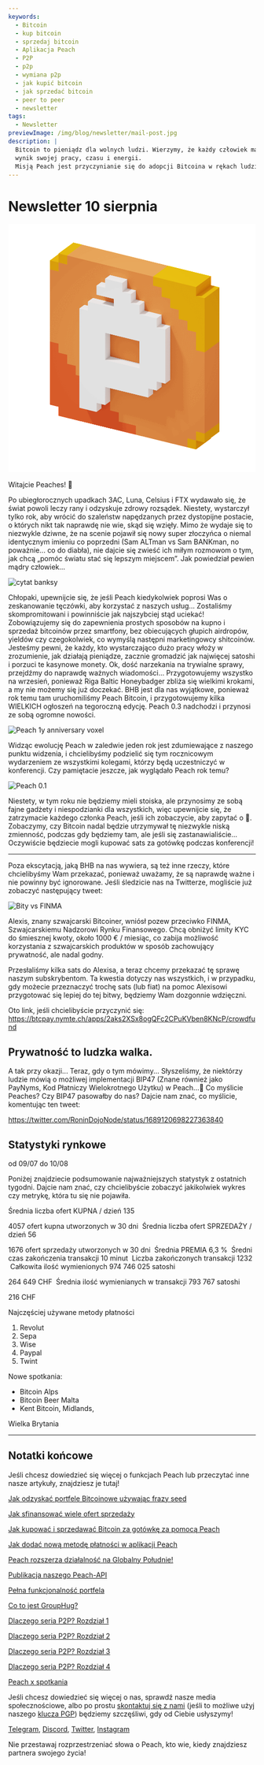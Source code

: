 ```yaml
---
keywords:
  - Bitcoin
  - kup bitcoin
  - sprzedaj bitcoin
  - Aplikacja Peach
  - P2P
  - p2p
  - wymiana p2p
  - jak kupić bitcoin
  - jak sprzedać bitcoin
  - peer to peer
  - newsletter
tags:
  - Newsletter
previewImage: /img/blog/newsletter/mail-post.jpg
description: |
  Bitcoin to pieniądz dla wolnych ludzi. Wierzymy, że każdy człowiek ma prawo wybrać pieniądz, którym będzie przechowywać swoje bogactwo,
  wynik swojej pracy, czasu i energii.
  Misją Peach jest przyczynianie się do adopcji Bitcoina w rękach ludzi.
---
```


# Newsletter 10 sierpnia

![peachy peach bitcoin gif](/img/blog/newsletter/gif-peach.gif)

Witajcie Peaches! 🍑

Po ubiegłorocznych upadkach 3AC, Luna, Celsius i FTX wydawało się, że świat powoli leczy rany i odzyskuje zdrowy rozsądek. Niestety, wystarczył tylko rok, aby wrócić do szaleństw napędzanych przez dystopijne postacie, o których nikt tak naprawdę nie wie, skąd się wzięły.
Mimo że wydaje się to niezwykle dziwne, że na scenie pojawił się nowy super złoczyńca o niemal identycznym imieniu co poprzedni (Sam ALTman vs Sam BANKman, no poważnie... co do diabła), nie dajcie się zwieść ich miłym rozmowom o tym, jak chcą „pomóc światu stać się lepszym miejscem”.
Jak powiedział pewien mądry człowiek...

![cytat banksy](https://img.mailinblue.com/5647291/images/content_library/original/64d35cc39777020a1b7cf7d7.png)

Chłopaki, upewnijcie się, że jeśli Peach kiedykolwiek poprosi Was o zeskanowanie tęczówki, aby korzystać z naszych usług... Zostaliśmy skompromitowani i powinniście jak najszybciej stąd uciekać!
Zobowiązujemy się do zapewnienia prostych sposobów na kupno i sprzedaż bitcoinów przez smartfony, bez obiecujących głupich airdropów, yieldów czy czegokolwiek, co wymyślą następni marketingowcy shitcoinów. Jesteśmy pewni, że każdy, kto wystarczająco dużo pracy włoży w zrozumienie, jak działają pieniądze, zacznie gromadzić jak najwięcej satoshi i porzuci te kasynowe monety.
Ok, dość narzekania na trywialne sprawy, przejdźmy do naprawdę ważnych wiadomości...
Przygotowujemy wszystko na wrzesień, ponieważ Riga Baltic Honeybadger zbliża się wielkimi krokami, a my nie możemy się już doczekać.
BHB jest dla nas wyjątkowe, ponieważ rok temu tam uruchomiliśmy Peach Bitcoin, i przygotowujemy kilka WIELKICH ogłoszeń na tegoroczną edycję. Peach 0.3 nadchodzi i przynosi ze sobą ogromne nowości.

![Peach 1y anniversary voxel](https://img.mailinblue.com/5647291/images/content_library/original/64d3780885a0cd7497564a07.jpg)

Widząc ewolucję Peach w zaledwie jeden rok jest zdumiewające z naszego punktu widzenia, i chcielibyśmy podzielić się tym rocznicowym wydarzeniem ze wszystkimi kolegami, którzy będą uczestniczyć w konferencji.
Czy pamiętacie jeszcze, jak wyglądało Peach rok temu?

![Peach 0.1](https://img.mailinblue.com/5647291/images/content_library/original/64d36d212c6abc15dd4844bc.png)

Niestety, w tym roku nie będziemy mieli stoiska, ale przynosimy ze sobą fajne gadżety i niespodzianki dla wszystkich, więc upewnijcie się, że zatrzymacie każdego członka Peach, jeśli ich zobaczycie, aby zapytać o 🎁.
Zobaczymy, czy Bitcoin nadal będzie utrzymywał tę niezwykle niską zmienność, podczas gdy będziemy tam, ale jeśli się zastanawialiście... Oczywiście będziecie mogli kupować sats za gotówkę podczas konferencji!

---

Poza ekscytacją, jaką BHB na nas wywiera, są też inne rzeczy, które chcielibyśmy Wam przekazać, ponieważ uważamy, że są naprawdę ważne i nie powinny być ignorowane.
Jeśli śledzicie nas na Twitterze, mogliście już zobaczyć następujący tweet:

![Bity vs FINMA](https://img.mailinblue.com/5647291/images/content_library/original/64d370c9bbeb9d0cb969c1d3.png)

Alexis, znany szwajcarski Bitcoiner, wniósł pozew przeciwko FINMA, Szwajcarskiemu Nadzorowi Rynku Finansowego. Chcą obniżyć limity KYC do śmiesznej kwoty, około 1000 € / miesiąc, co zabija możliwość korzystania z szwajcarskich produktów w sposób zachowujący prywatność, ale nadal godny.

Przesłaliśmy kilka sats do Alexisa, a teraz chcemy przekazać tę sprawę naszym subskrybentom. Ta kwestia dotyczy nas wszystkich, i w przypadku, gdy możecie przeznaczyć trochę sats (lub fiat) na pomoc Alexisowi przygotować się lepiej do tej bitwy, będziemy Wam dozgonnie wdzięczni.

Oto link, jeśli chcielibyście przyczynić się:
https://btcpay.nymte.ch/apps/2aks2XSx8ogQFc2CPuKVben8KNcP/crowdfund

## Prywatność to ludzka walka.

A tak przy okazji... Teraz, gdy o tym mówimy... Słyszeliśmy, że niektórzy ludzie mówią o możliwej implementacji BIP47 (Znane również jako PayNyms, Kod Płatniczy Wielokrotnego Użytku) w Peach...👀
Co myślicie Peaches? Czy BIP47 pasowałby do nas? Dajcie nam znać, co myślicie, komentując ten tweet:

https://twitter.com/RoninDojoNode/status/1689120698227363840

## Statystyki rynkowe

od 09/07 do 10/08

Poniżej znajdziecie podsumowanie najważniejszych statystyk z ostatnich tygodni. Dajcie nam znać, czy chcielibyście zobaczyć jakikolwiek wykres czy metrykę, która tu się nie pojawiła.

Średnia liczba ofert KUPNA / dzień
135

4057 ofert kupna utworzonych w 30 dni
­
Średnia liczba ofert SPRZEDAŻY / dzień
56

1676 ofert sprzedaży utworzonych w 30 dni
­
Średnia PREMIA
6,3 %
­
Średni czas zakończenia transakcji
10 minut
­
Liczba zakończonych transakcji
1232
­
Całkowita ilość wymienionych
974 746 025 satoshi

264 649 CHF
­
Średnia ilość wymienianych w transakcji
793 767 satoshi

216 CHF

Najczęściej używane metody płatności

1. Revolut
2. Sepa
3. Wise
4. Paypal
5. Twint

Nowe spotkania:

- Bitcoin Alps
- Bitcoin Beer Malta
- Kent Bitcoin, Midlands,

 Wielka Brytania

---

## Notatki końcowe

Jeśli chcesz dowiedzieć się więcej o funkcjach Peach lub przeczytać inne nasze artykuły, znajdziesz je tutaj!

[Jak odzyskać portfele Bitcoinowe używając frazy seed](https://peachbitcoin.com/pl/blog/how-to-restore-peach-wallet/)

[Jak sfinansować wiele ofert sprzedaży](https://peachbitcoin.com/pl/blog/funding-multiple-sell-offers/)

[Jak kupować i sprzedawać Bitcoin za gotówkę za pomocą Peach](https://peachbitcoin.com/pl/blog/how-to-buy-and-sell-bitcoin-with-cash-using-peach/)

[Jak dodać nową metodę płatności w aplikacji Peach](https://peachbitcoin.com/pl/blog/how-to-add-a-payment-method/)

[Peach rozszerza działalność na Globalny Południe!](https://peachbitcoin.com/pl/blog/peach-expands-to-the-global-south/)

[Publikacja naszego Peach-API](https://peachbitcoin.com/pl/blog/making-our-peach-api-public/)

[Pełna funkcjonalność portfela](https://peachbitcoin.com/pl/blog/full-wallet-functionality/)

[Co to jest GroupHug?](https://peachbitcoin.com/pl/blog/group-hug/)

[Dlaczego seria P2P? Rozdział 1](https://peachbitcoin.com/pl/blog/why-p2p-chapter-1/)

[Dlaczego seria P2P? Rozdział 2](https://peachbitcoin.com/pl/blog/why-p2p-chapter-2/)

[Dlaczego seria P2P? Rozdział 3](https://peachbitcoin.com/pl/blog/why-p2p-chapter-3-circular-economies/)

[Dlaczego seria P2P? Rozdział 4](https://peachbitcoin.com/pl/blog/why-p2p-chapter-4-chains-of-trust/)

[Peach x spotkania](https://peachbitcoin.com/pl/blog/peach-for-meetups/)

Jeśli chcesz dowiedzieć się więcej o nas, sprawdź nasze media społecznościowe, albo po prostu [skontaktuj się z nami](mailto:hello@peachbitcoin.com) (jeśli to możliwe użyj naszego [klucza PGP](https://keys.openpgp.org/vks/v1/by-fingerprint/48339A19645E2E53488E0E5479E1B270FACD1BD2)) będziemy szczęśliwi, gdy od Ciebie usłyszymy!

[Telegram](https://t.me/peachtopeach), [Discord](https://discord.gg/ypeHz3SW54), [Twitter](https://twitter.com/peachbitcoin), [Instagram](https://instagram.com/peachbitcoin)

Nie przestawaj rozprzestrzeniać słowa o Peach, kto wie, kiedy znajdziesz partnera swojego życia!


